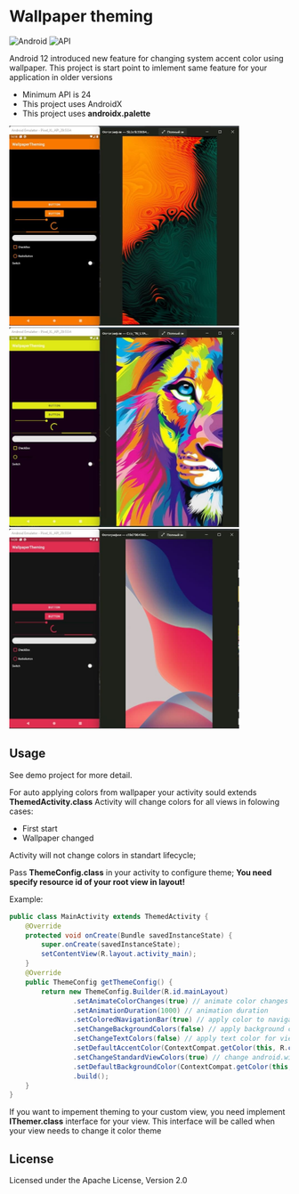 # Wallpaper theming
![Android](https://img.shields.io/badge/Android-7.0%2B-brightgreen) ![API](https://img.shields.io/badge/API-24-blue.svg?style=flat)

Android 12 introduced new feature for changing system accent color using wallpaper. 
This project is start point to imlement same feature for your application in older versions
- Minimum API is 24
- This project uses AndroidX
- This project uses **androidx.palette**

<img src="https://raw.githubusercontent.com/LinerSRT/WallpaperTheming/main/media/preview1.jpg" width="413" height="359" />
<img src="https://raw.githubusercontent.com/LinerSRT/WallpaperTheming/main/media/preview2.jpg" width="413" height="359" />
<img src="https://raw.githubusercontent.com/LinerSRT/WallpaperTheming/main/media/preview3.jpg" width="413" height="359" />

## Usage
See demo project for more detail. 

For auto applying colors from wallpaper your activity sould extends **ThemedActivity.class**
Activity will change colors for all views in folowing cases:
- First start
- Wallpaper changed

Activity will not change colors in standart lifecycle;

Pass **ThemeConfig.class** in your activity to configure theme;
**You need specify resource id of your root view in layout!**

Example: 
```java
public class MainActivity extends ThemedActivity {
    @Override
    protected void onCreate(Bundle savedInstanceState) {
        super.onCreate(savedInstanceState);
        setContentView(R.layout.activity_main);
    }
    @Override
    public ThemeConfig getThemeConfig() {
        return new ThemeConfig.Builder(R.id.mainLayout)
                .setAnimateColorChanges(true) // animate color changes
                .setAnimationDuration(1000) // animation duration
                .setColoredNavigationBar(true) // apply color to navigation bar
                .setChangeBackgroundColors(false) // apply background color for activity
                .setChangeTextColors(false) // apply text color for views
                .setDefaultAccentColor(ContextCompat.getColor(this, R.color.design_default_color_primary)) // set default accent color
                .setChangeStandardViewColors(true) // change android.widget.* views
                .setDefaultBackgroundColor(ContextCompat.getColor(this, R.color.white)) // set default background color
                .build();
    }
}
```
If you want to impement theming to your custom view, you need implement **IThemer.class** interface for your view.
This interface will be called when your view needs to change it color theme

## License
Licensed under the Apache License, Version 2.0